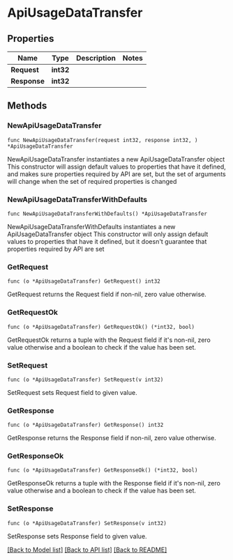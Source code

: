 # ApiUsageDataTransfer

## Properties

Name | Type | Description | Notes
------------ | ------------- | ------------- | -------------
**Request** | **int32** |  | 
**Response** | **int32** |  | 

## Methods

### NewApiUsageDataTransfer

`func NewApiUsageDataTransfer(request int32, response int32, ) *ApiUsageDataTransfer`

NewApiUsageDataTransfer instantiates a new ApiUsageDataTransfer object
This constructor will assign default values to properties that have it defined,
and makes sure properties required by API are set, but the set of arguments
will change when the set of required properties is changed

### NewApiUsageDataTransferWithDefaults

`func NewApiUsageDataTransferWithDefaults() *ApiUsageDataTransfer`

NewApiUsageDataTransferWithDefaults instantiates a new ApiUsageDataTransfer object
This constructor will only assign default values to properties that have it defined,
but it doesn't guarantee that properties required by API are set

### GetRequest

`func (o *ApiUsageDataTransfer) GetRequest() int32`

GetRequest returns the Request field if non-nil, zero value otherwise.

### GetRequestOk

`func (o *ApiUsageDataTransfer) GetRequestOk() (*int32, bool)`

GetRequestOk returns a tuple with the Request field if it's non-nil, zero value otherwise
and a boolean to check if the value has been set.

### SetRequest

`func (o *ApiUsageDataTransfer) SetRequest(v int32)`

SetRequest sets Request field to given value.


### GetResponse

`func (o *ApiUsageDataTransfer) GetResponse() int32`

GetResponse returns the Response field if non-nil, zero value otherwise.

### GetResponseOk

`func (o *ApiUsageDataTransfer) GetResponseOk() (*int32, bool)`

GetResponseOk returns a tuple with the Response field if it's non-nil, zero value otherwise
and a boolean to check if the value has been set.

### SetResponse

`func (o *ApiUsageDataTransfer) SetResponse(v int32)`

SetResponse sets Response field to given value.



[[Back to Model list]](../README.md#documentation-for-models) [[Back to API list]](../README.md#documentation-for-api-endpoints) [[Back to README]](../README.md)


